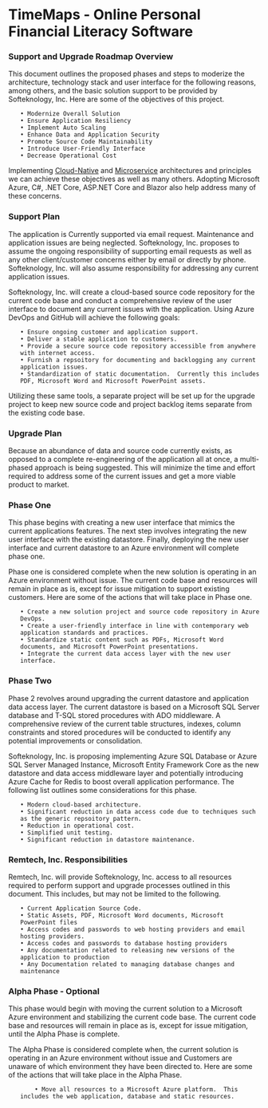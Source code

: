 # TimeMaps - Online Personal Financial Literacy Software

<H3>Support and Upgrade Roadmap Overview</H3>

<p>
  This document outlines the proposed phases and steps to moderize the architecture, technology stack and user interface for the following reasons, among others, and the basic solution support to be provided by        Softeknology, Inc.  Here are some of the objectives of this project.

  <ul>
    
    • Modernize Overall Solution  
    • Ensure Application Resiliency  
    • Implement Auto Scaling  
    • Enhance Data and Application Security  
    • Promote Source Code Maintainability  
    • Introduce User-Friendly Interface  
    • Decrease Operational Cost  
    
  </ul>

Implementing  [Cloud-Native](https://learn.microsoft.com/en-us/dotnet/architecture/cloud-native/definition) and [Microservice](https://learn.microsoft.com/en-us/azure/architecture/microservices/) 
architectures and principles we can achieve these objectives as well as many others.  Adopting Microsoft Azure, C#, .NET Core, ASP.NET Core and Blazor also help address many of these concerns.
</p>

<H3>Support Plan</H3>

<p>
  The application is Currently supported via email request.  Maintenance and application issues are being neglected.  Softeknology, Inc. proposes to assume the ongoing responsibility of supporting email requests as    well as any other client/customer concerns either by email or directly by phone.  Softeknology, Inc. will also assume responsibility for addressing any current application issues.
</p>

<p>
  Softeknology, Inc. will create a cloud-based source code repository for the current code base and conduct a comprehensive review of the user interface to document any current issues with the application.  Using     Azure DevOps and GitHub will achieve the following goals:

  <ul>

    • Ensure ongoing customer and application support.
    • Deliver a stable application to customers.
    • Provide a secure source code repository accessible from anywhere with internet access.
    • Furnish a repsoitory for documenting and backlogging any current application issues.
    • Standardization of static documentation.  Currently this includes PDF, Microsoft Word and Microsoft PowerPoint assets.

  </ul>

  Utilizing these same tools, a separate project will be set up for the upgrade project to keep new source code and project backlog items separate from the existing code base.
</p>

<H3>Upgrade Plan</H3>

<p>
  Because an abundance of data and source code currently exists, as opposed to a complete re-engineering of the application all at once, a multi-phased approach is being suggested.  This will minimize the time and    effort required to address some of the current issues and get a more viable product to market.
  
</p>

<H3>Phase One</H3>

<p>
  This phase begins with creating a new user interface that mimics the current applications features.  The next step involves integrating the new user interface with the existing datastore.  Finally, deploying the    new user interface and current datastore to an Azure environment will complete phase one.

<p>
  Phase one is considered complete when the new solution is operating in an Azure environment without issue.  The current code base and resources will remain in place as is, except for issue mitigation to support     existing customers.  Here are some of the actions that will take place in Phase one.

  <ul>

    • Create a new solution project and source code repository in Azure DevOps.  
    • Create a user-friendly interface in line with contemporary web application standards and practices.  
    • Standardize static content such as PDFs, Microsoft Word documents, and Microsoft PowerPoint presentations.    
    • Integrate the current data access layer with the new user interface.
    
  </ul>
  
</p>

<h3>Phase Two</h3>

<p>
  Phase 2 revolves around upgrading the current datastore and application data access layer.  The current datastore is based on a Microsoft SQL Server database and T-SQL stored procedures with ADO middleware.  A      comprehensive review of the current table structures, indexes, column constraints and stored procedures will be conducted to identify any potential improvements or consolidation.  
</p>

<p>
  Softeknology, Inc. is proposing implementing Azure SQL Database or Azure SQL Server Managed Instance, Microsoft Entity Framework Core as the new datastore and data access middleware layer and potentially            introducing Azure Cache  for Redis to boost overall application performance.  The following list outlines some considerations for this phase. 

  <ul>

    • Modern cloud-based architecture.  
    • Significant reduction in data access code due to techniques such as the generic repsoitory pattern.  
    • Reduction in operational cost.    
    • Simplified unit testing.
    • Significant reduction in datastore maintenance.    
    
  </ul>
  
</p>

<h3>Remtech, Inc. Responsibilities</h3>

<p>
  Remtech, Inc. will provide Softeknology, Inc. access to all resources required to perform support and upgrade processes outlined in this document.  This includes, but may not be limited to the following.

  <ul>

    • Current Application Source Code.  
    • Static Assets, PDF, Microsoft Word documents, Microsoft PowerPoint files  
    • Access codes and passwords to web hosting providers and email hosting providers.    
    • Access codes and passwords to database hosting providers
    • Any documentation related to releasing new versions of the application to production    
    • Any Documentation related to managing database changes and maintenance    
    
  </ul>
    
</p>

<h3>Alpha Phase - Optional</h3>

<p>
  This phase would begin with moving the current solution to a Microsoft Azure environment and stabilizing the current code base.  The current code base and resources will remain in place as is, except for issue     mitigation, until the Alpha Phase is complete.
</p>

<p>
  The Alpha Phase is considered complete when, the current solution is operating in an Azure environment without issue and Customers are unaware of which environment they have been directed to. Here are some of      the actions that will take place in the Alpha Phase.

  <ul>
    
        • Move all resources to a Microsoft Azure platform.  This includes the web application, database and static resources.    

  </ul>
  
</p>
  

